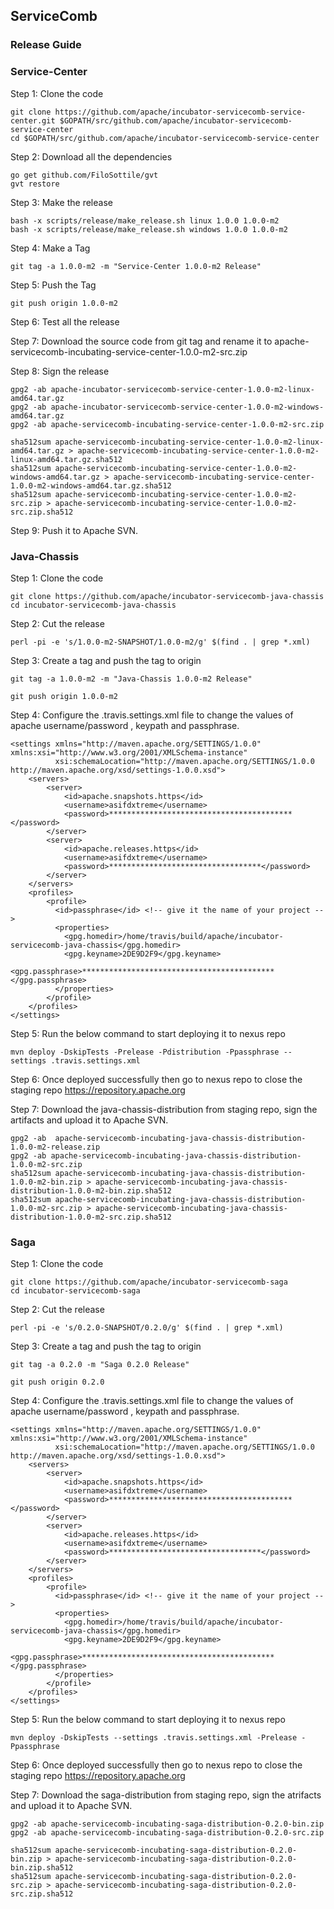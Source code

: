 ## ServiceComb

### Release Guide

### Service-Center

Step 1: Clone the code

```
git clone https://github.com/apache/incubator-servicecomb-service-center.git $GOPATH/src/github.com/apache/incubator-servicecomb-service-center
cd $GOPATH/src/github.com/apache/incubator-servicecomb-service-center
```

Step 2: Download all the dependencies

```
go get github.com/FiloSottile/gvt
gvt restore
```

Step 3: Make the release

```
bash -x scripts/release/make_release.sh linux 1.0.0 1.0.0-m2
bash -x scripts/release/make_release.sh windows 1.0.0 1.0.0-m2
```

Step 4: Make a Tag
```
git tag -a 1.0.0-m2 -m "Service-Center 1.0.0-m2 Release"
```

Step 5: Push the Tag
```
git push origin 1.0.0-m2
```

Step 6: Test all the release

Step 7: Download the source code from git tag and rename it to apache-servicecomb-incubating-service-center-1.0.0-m2-src.zip  
  
Step 8: Sign the release  
```
gpg2 -ab apache-incubator-servicecomb-service-center-1.0.0-m2-linux-amd64.tar.gz
gpg2 -ab apache-incubator-servicecomb-service-center-1.0.0-m2-windows-amd64.tar.gz
gpg2 -ab apache-servicecomb-incubating-service-center-1.0.0-m2-src.zip

sha512sum apache-servicecomb-incubating-service-center-1.0.0-m2-linux-amd64.tar.gz > apache-servicecomb-incubating-service-center-1.0.0-m2-linux-amd64.tar.gz.sha512
sha512sum apache-servicecomb-incubating-service-center-1.0.0-m2-windows-amd64.tar.gz > apache-servicecomb-incubating-service-center-1.0.0-m2-windows-amd64.tar.gz.sha512
sha512sum apache-servicecomb-incubating-service-center-1.0.0-m2-src.zip > apache-servicecomb-incubating-service-center-1.0.0-m2-src.zip.sha512
```
Step 9: Push it to Apache SVN.

### Java-Chassis

Step 1: Clone the code
```
git clone https://github.com/apache/incubator-servicecomb-java-chassis
cd incubator-servicecomb-java-chassis
```

Step 2: Cut the release

```
perl -pi -e 's/1.0.0-m2-SNAPSHOT/1.0.0-m2/g' $(find . | grep *.xml)
```

Step 3: Create a tag and push the tag to origin

```
git tag -a 1.0.0-m2 -m "Java-Chassis 1.0.0-m2 Release"

git push origin 1.0.0-m2
```

Step 4: Configure the .travis.settings.xml file to change the values of apache username/password , keypath and passphrase.
```
<settings xmlns="http://maven.apache.org/SETTINGS/1.0.0" xmlns:xsi="http://www.w3.org/2001/XMLSchema-instance"
          xsi:schemaLocation="http://maven.apache.org/SETTINGS/1.0.0 http://maven.apache.org/xsd/settings-1.0.0.xsd">
    <servers>
        <server>
            <id>apache.snapshots.https</id>
            <username>asifdxtreme</username>
            <password>*****************************************</password>
        </server>
        <server>
            <id>apache.releases.https</id>
            <username>asifdxtreme</username>
            <password>**********************************</password>
        </server>
    </servers>
    <profiles>
        <profile>
          <id>passphrase</id> <!-- give it the name of your project -->
          <properties>
            <gpg.homedir>/home/travis/build/apache/incubator-servicecomb-java-chassis</gpg.homedir>
            <gpg.keyname>2DE9D2F9</gpg.keyname>
            <gpg.passphrase>*******************************************</gpg.passphrase>
          </properties>
        </profile>
    </profiles>          
</settings>
```

Step 5: Run the below command to start deploying it to nexus repo
```
mvn deploy -DskipTests -Prelease -Pdistribution -Ppassphrase --settings .travis.settings.xml
```

Step 6: Once deployed successfully then go to nexus repo to close the staging repo https://repository.apache.org 

Step 7: Download the java-chassis-distribution from staging repo, sign the artifacts and upload it to Apache SVN. 
```
gpg2 -ab  apache-servicecomb-incubating-java-chassis-distribution-1.0.0-m2-release.zip
gpg2 -ab apache-servicecomb-incubating-java-chassis-distribution-1.0.0-m2-src.zip
sha512sum apache-servicecomb-incubating-java-chassis-distribution-1.0.0-m2-bin.zip > apache-servicecomb-incubating-java-chassis-distribution-1.0.0-m2-bin.zip.sha512
sha512sum apache-servicecomb-incubating-java-chassis-distribution-1.0.0-m2-src.zip > apache-servicecomb-incubating-java-chassis-distribution-1.0.0-m2-src.zip.sha512
```

### Saga

Step 1: Clone the code
```
git clone https://github.com/apache/incubator-servicecomb-saga
cd incubator-servicecomb-saga
```

Step 2: Cut the release

```
perl -pi -e 's/0.2.0-SNAPSHOT/0.2.0/g' $(find . | grep *.xml)
```

Step 3: Create a tag and push the tag to origin

```
git tag -a 0.2.0 -m "Saga 0.2.0 Release"

git push origin 0.2.0
```

Step 4: Configure the .travis.settings.xml file to change the values of apache username/password , keypath and passphrase.
```
<settings xmlns="http://maven.apache.org/SETTINGS/1.0.0" xmlns:xsi="http://www.w3.org/2001/XMLSchema-instance"
          xsi:schemaLocation="http://maven.apache.org/SETTINGS/1.0.0 http://maven.apache.org/xsd/settings-1.0.0.xsd">
    <servers>
        <server>
            <id>apache.snapshots.https</id>
            <username>asifdxtreme</username>
            <password>*****************************************</password>
        </server>
        <server>
            <id>apache.releases.https</id>
            <username>asifdxtreme</username>
            <password>**********************************</password>
        </server>
    </servers>
    <profiles>
        <profile>
          <id>passphrase</id> <!-- give it the name of your project -->
          <properties>
            <gpg.homedir>/home/travis/build/apache/incubator-servicecomb-java-chassis</gpg.homedir>
            <gpg.keyname>2DE9D2F9</gpg.keyname>
            <gpg.passphrase>*******************************************</gpg.passphrase>
          </properties>
        </profile>
    </profiles>          
</settings>
```

Step 5: Run the below command to start deploying it to nexus repo
```
mvn deploy -DskipTests --settings .travis.settings.xml -Prelease -Ppassphrase
```

Step 6: Once deployed successfully then go to nexus repo to close the staging repo https://repository.apache.org 

Step 7: Download the saga-distribution from staging repo, sign the atrifacts and upload it to Apache SVN. 
```
gpg2 -ab apache-servicecomb-incubating-saga-distribution-0.2.0-bin.zip
gpg2 -ab apache-servicecomb-incubating-saga-distribution-0.2.0-src.zip

sha512sum apache-servicecomb-incubating-saga-distribution-0.2.0-bin.zip > apache-servicecomb-incubating-saga-distribution-0.2.0-bin.zip.sha512
sha512sum apache-servicecomb-incubating-saga-distribution-0.2.0-src.zip > apache-servicecomb-incubating-saga-distribution-0.2.0-src.zip.sha512
```
